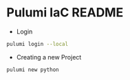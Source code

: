 # Pulumi IaC README

- Login

```sh
pulumi login --local
```

- Creating a new Project

```sh
pulumi new python
```

